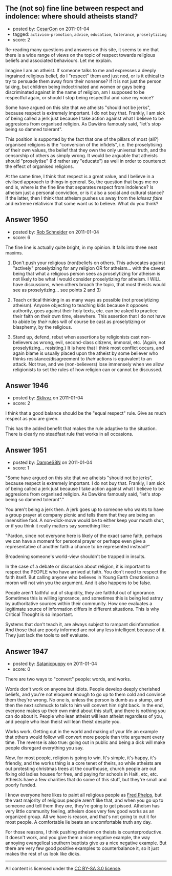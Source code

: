 ## The (not so) fine line between respect and indolence: where should atheists stand?

- posted by: [CesarGon](https://stackexchange.com/users/-1/80-cesargon) on 2011-01-04
- tagged: `activism-promotion`, `advice`, `education`, `tolerance`, `proselytizing`
- score: 2

Re-reading many questions and answers on this site, it seems to me that there is a wide range of views on the topic of respect towards religious beliefs and associated behaviours. Let me explain.

Imagine I am an atheist. If someone talks to me and expresses a deeply ingrained religious belief, do I "respect" them and just nod, or is it ethical to try to persuade them away from their nonsense? If it is not just the person talking, but children being indoctrinated and women or gays being discriminated against in the name of religion, am I supposed to be respectful again, or should I stop being respectful and raise my voice?

Some have argued on this site that we atheists "should not be jerks", because respect is extremely important. I do not buy that. Frankly, I am sick of being called a jerk just because I take action against what I believe to be aggresions from organised religion. As Dawkins famously said, "let's stop being so damned tolerant".

This position is supported by the fact that one of the pillars of most (all?) organised religions is the "conversion of the infidels", i.e. the proselytising of their own values, the belief that they own the only universal truth, and the censorship of others as simply wrong. It would be arguable that atheists should "proselytise" (I'd rather say "educate") as well in order to counteract the effect of organised religions.

At the same time, I think that respect is a great value, and I believe in a civilised approach to things in general. So, the question that bugs me no end is, where is the fine line that separates respect from indolence? Is atheism just a personal conviction, or is it also a social and cultural stance? If the latter, then I think that atheism pushes us away from the *laissez faire* and extreme relativism that some want us to believe. What do you think?


## Answer 1950

- posted by: [Rob Schneider](https://stackexchange.com/users/-1/149-rob-schneider) on 2011-01-04
- score: 6

The fine line is actually quite bright, in my opinion.  It falls into three neat maxims.

1.  Don't push your religious (non)beliefs on others. This advocates against "actively" proselytizing for any religion OR for atheism... with the caveat being that what a religious person sees as proselytizing for atheism is not likely to be what I would consider proselytizing for atheism.  I WILL have discussions, when others broach the topic, that most theists would see as proselytizing... see points 2 and 3)

2.  Teach critical thinking in as many ways as possible (not proselytizing atheism).  Anyone objecting to teaching kids because it opposes authority, goes against their holy texts, etc. can be asked to practice their faith on their own time, elsewhere.  This assertion that I do not have to abide by _their_ rules will of course be cast as proselytizing or blasphemy, by the religious.

3.  Stand up, defend, rebut when assertions by religionists cast non-believers as wrong, evil, second-class citizens, immoral, etc.  (Again, not proselytizing... resisting.)  It is here that I think most conflict occurs, and again blame is usually placed upon the atheist by some believer who thinks resistance/disagreement to _their_ actions is equivalent to an attack.  Not true, and we (non-believers) lose immensely when we allow religionists to set the rules of how religion can or cannot be discussed.


## Answer 1946

- posted by: [Sklivvz](https://stackexchange.com/users/-1/675-sklivvz) on 2011-01-04
- score: 2

I think that a good balance should be the "equal respect" rule. Give as much respect as you are given.

This has the added benefit that makes the rule adaptive to the situation. There is clearly no steadfast rule that works in all occasions.


## Answer 1951

- posted by: [DampeS8N](https://stackexchange.com/users/-1/587-dampes8n) on 2011-01-04
- score: 1

"Some have argued on this site that we atheists "should not be jerks", because respect is extremely important. I do not buy that. Frankly, I am sick of being called a jerk just because I take action against what I believe to be aggresions from organised religion. As Dawkins famously said, "let's stop being so damned tolerant"."

You aren't being a jerk then. A jerk goes up to someone who wants to have a group prayer at company picnic and tells them that they are being an insensitive fool. A non-dick-move would be to either keep your mouth shut, or if you think it really matters say something like:

"Pardon, since not everyone here is likely of the exact same faith, perhaps we can have a moment for personal prayer or perhaps even give a representative of another faith a chance to be represented instead?"

Broadening someone's world-view shouldn't be trapped in insults.



In the case of a debate or discussion about religion, it is important to respect the PEOPLE who have arrived at faith. You don't need to respect the faith itself. But calling anyone who believes in Young Earth Creationism a moron will not win you the argument. And it also happens to be false.

People aren't faithful out of stupidity, they are faithful out of ignorance. Sometimes this is willing ignorance, and sometimes this is being led astray by authoritative sources within their community. How one evaluates a legitimate source of information differs in different situations. This is why Critical Thought is so important.

Systems that don't teach it, are always subject to rampant disinformation. And those that are poorly informed are not any less intelligent because of it. They just lack the tools to self evaluate. 


## Answer 1947

- posted by: [Satanicpuppy](https://stackexchange.com/users/-1/169-satanicpuppy) on 2011-01-04
- score: 0

There are two ways to "convert" people: words, and works. 

Words don't work on anyone but idiots. People develop deeply cherished beliefs, and you're not eloquent enough to go up to them cold and convince them they're wrong. No one is, unless the person is dumb as a stump, and then the next schmuck to talk to him will convert him right back. In the end, everyone makes up their own mind about this stuff, and there is nothing you can do about it. People who lean atheist will lean atheist regardless of you, and people who lean theist will lean theist despite you.

Works work. Getting out in the world and making of your life an example that others would follow will convert more people than trite argument every time. The reverse is also true: going out in public and being a dick will make people disregard everything you say.

Now, for most people, religion is going to win. It's simple, it's happy, it's friendly, and the works thing is a core tenet of theirs, so while atheists are out protesting christmas trees at the courthouse, church people are out fixing old ladies houses for free, and paying for schools in Haiti, etc, etc. Atheists have a few charities that do some of this stuff, but they're small and poorly funded.

I know everyone here likes to paint all religious people as <a href="http://www.godhatesfags.com/">Fred Phelps</a>, but the vast majority of religious people aren't like that, and when you go up to someone and tell them they *are*, they're going to get pissed. Atheism has very little community feeling, atheism does very few good works as an organized group. All we have is reason, and that's not going to cut it for most people. A comfortable lie beats an uncomfortable truth any day.

For those reasons, I think pushing atheism on theists is counterproductive. It doesn't work, and you give them a nice negative example, the way annoying evangelical southern baptists give *us* a nice negative example. But there are very few good positive examples to counterbalance it, so it just makes the rest of us look like dicks. 





---

All content is licensed under the [CC BY-SA 3.0 license](https://creativecommons.org/licenses/by-sa/3.0/).
